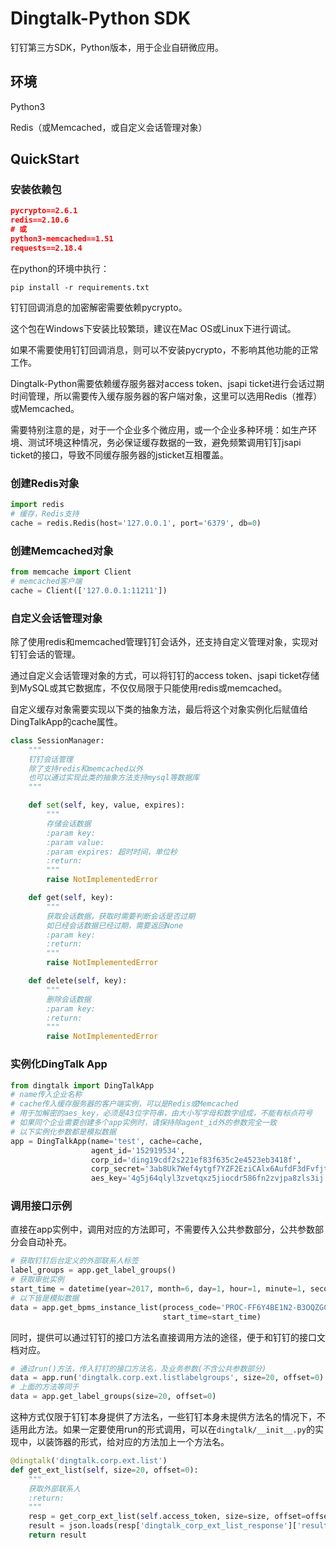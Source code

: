 # Dingtalk-Python SDK

钉钉第三方SDK，Python版本，用于企业自研微应用。

## 环境

Python3

Redis（或Memcached，或自定义会话管理对象）

## QuickStart

### 安装依赖包

```json
pycrypto==2.6.1
redis==2.10.6
# 或
python3-memcached==1.51
requests==2.18.4
```

在python的环境中执行：

```shell
pip install -r requirements.txt
```

钉钉回调消息的加密解密需要依赖pycrypto。

这个包在Windows下安装比较繁琐，建议在Mac OS或Linux下进行调试。

如果不需要使用钉钉回调消息，则可以不安装pycrypto，不影响其他功能的正常工作。

Dingtalk-Python需要依赖缓存服务器对access token、jsapi ticket进行会话过期时间管理，所以需要传入缓存服务器的客户端对象，这里可以选用Redis（推荐）或Memcached。

需要特别注意的是，对于一个企业多个微应用，或一个企业多种环境：如生产环境、测试环境这种情况，务必保证缓存数据的一致，避免频繁调用钉钉jsapi ticket的接口，导致不同缓存服务器的jsticket互相覆盖。

### 创建Redis对象

```python
import redis
# 缓存，Redis支持
cache = redis.Redis(host='127.0.0.1', port='6379', db=0)
```

### 创建Memcached对象

```python
from memcache import Client
# memcached客户端
cache = Client(['127.0.0.1:11211'])
```

### 自定义会话管理对象

除了使用redis和memcached管理钉钉会话外，还支持自定义管理对象，实现对钉钉会话的管理。

通过自定义会话管理对象的方式，可以将钉钉的access token、jsapi ticket存储到MySQL或其它数据库，不仅仅局限于只能使用redis或memcached。

自定义缓存对象需要实现以下类的抽象方法，最后将这个对象实例化后赋值给DingTalkApp的cache属性。

```python
class SessionManager:
    """
    钉钉会话管理
    除了支持redis和memcached以外
    也可以通过实现此类的抽象方法支持mysql等数据库
    """

    def set(self, key, value, expires):
        """
        存储会话数据
        :param key: 
        :param value:
        :param expires: 超时时间，单位秒
        :return:
        """
        raise NotImplementedError

    def get(self, key):
        """
        获取会话数据，获取时需要判断会话是否过期
        如已经会话数据已经过期，需要返回None
        :param key:
        :return:
        """
        raise NotImplementedError

    def delete(self, key):
        """
        删除会话数据
        :param key:
        :return:
        """
        raise NotImplementedError
```

### 实例化DingTalk App

```python
from dingtalk import DingTalkApp
# name传入企业名称
# cache传入缓存服务器的客户端实例，可以是Redis或Memcached
# 用于加解密的aes_key，必须是43位字符串，由大小写字母和数字组成，不能有标点符号
# 如果同个企业需要创建多个app实例时，请保持除agent_id外的参数完全一致
# 以下实例化参数都是模拟数据
app = DingTalkApp(name='test', cache=cache,
                  agent_id='152919534',
                  corp_id='ding19cdf2s221ef83f635c2e4523eb3418f',
                  corp_secret='3ab8Uk7Wef4ytgf7YZF2EziCAlx6AufdF3dFvfjtu3532FG3AUgWNEJys',
                  aes_key='4g5j64qlyl3zvetqxz5jiocdr586fn2zvjpa8zls3ij')
```

### 调用接口示例

直接在app实例中，调用对应的方法即可，不需要传入公共参数部分，公共参数部分会自动补充。

```python
# 获取钉钉后台定义的外部联系人标签
label_groups = app.get_label_groups()
# 获取审批实例
start_time = datetime(year=2017, month=6, day=1, hour=1, minute=1, second=1, microsecond=1)
# 以下皆是模拟数据
data = app.get_bpms_instance_list(process_code='PROC-FF6Y4BE1N2-B3OQZGC9RLR4SY1MTNLQ1-91IFWS3', 
                                  start_time=start_time)
```

同时，提供可以通过钉钉的接口方法名直接调用方法的途径，便于和钉钉的接口文档对应。

```python
# 通过run()方法，传入钉钉的接口方法名，及业务参数(不含公共参数部分)
data = app.run('dingtalk.corp.ext.listlabelgroups', size=20, offset=0)
# 上面的方法等同于
data = app.get_label_groups(size=20, offset=0)
```

这种方式仅限于钉钉本身提供了方法名，一些钉钉本身未提供方法名的情况下，不适用此方法。如果一定要使用run的形式调用，可以在`dingtalk/__init__.py`的实现中，以装饰器的形式，给对应的方法加上一个方法名。

```python
@dingtalk('dingtalk.corp.ext.list')
def get_ext_list(self, size=20, offset=0):
    """
    获取外部联系人
    :return:
    """
    resp = get_corp_ext_list(self.access_token, size=size, offset=offset)
    result = json.loads(resp['dingtalk_corp_ext_list_response']['result'])
    return result
```


